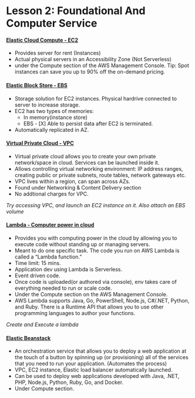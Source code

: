 # Lesson 2: Foundational And Computer Service

#### [Elastic Cloud Compute - EC2](https://docs.aws.amazon.com/AWSEC2/latest/UserGuide/concepts.html)
- Provides server for rent (Instances) 
- Actual physical servers in an Accessibility Zone (Not Serverless)
- under the Compute section of the AWS Management Console.
Tip: Spot instances can save you up to 90% off the on-demand pricing.

#### [Elastic Block Store - EBS](https://docs.aws.amazon.com/AWSEC2/latest/UserGuide/AmazonEBS.html)
- Storage solution for EC2 instances. Physical hardrive connected to server to increase storage. 
- EC2 has two types of memories: 
	- In memory(instance store)
	- EBS - [X] Able to persist data after EC2 is terminated. 
- Automatically replicated in AZ. 

#### [Virtual Private Cloud - VPC](https://docs.aws.amazon.com/vpc/latest/userguide/what-is-amazon-vpc.html)
- Virtual private cloud allows you to create your own private network/space in cloud. Services can be launched inside it. 
- Allows controlling virtual networking environment: IP address ranges, creating public or private subnets, route tables, network gateways etc. 
- VPC lives within a region, can span across AZs. 
-  Found under Networking & Content Delivery section
- No addtional charges for VPC. 

*_Try accessing VPC, and launch an EC2 instance on it. Also attach an EBS volume_*

#### [Lambda - Computer power in cloud](https://aws.amazon.com/lambda/)
- Provides you with computing power in the cloud by allowing you to execute code without standing up or managing servers.
- Meant to do one specific task. The code you run on AWS Lambda is called a “Lambda function.” 
- Time limit: 15 mins. 
- Application dev using Lambda is Serverless.
- Event driven code. 
- Once code is uploaded(or authored via console), env takes care of everything needed to run or scale code. 
- Under the Compute section on the AWS Management Console.
- AWS Lambda supports Java, Go, PowerShell, Node.js, C#/.NET, Python, and Ruby. There is a Runtime API that allows you to use other programming languages to author your functions.


*_Create and Execute a lambda_*

#### [Elastic Beanstack](https://docs.aws.amazon.com/elasticbeanstalk/latest/dg/Welcome.html)
- An orchestration service that allows you to deploy a web application at the touch of a button by spinning up (or provisioning) all of the services that you need to run your application. (Automates the process)
- VPC, EC2 instance, Elastic load balancer automatically launched. 
- Can be used to deploy web applications developed with Java, .NET, PHP, Node.js, Python, Ruby, Go, and Docker.
- Under Compute section.

